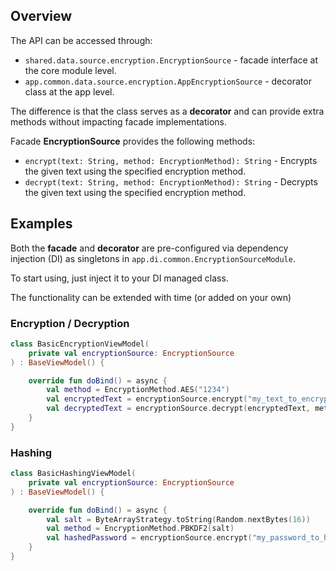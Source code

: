 ## Overview

The API can be accessed through:
- `shared.data.source.encryption.EncryptionSource` - facade interface at the core module level.
- `app.common.data.source.encryption.AppEncryptionSource` - decorator class at the app level.

The difference is that the class serves as a **decorator** and can provide extra methods without impacting facade implementations.

Facade **EncryptionSource** provides the following methods:

- `encrypt(text: String, method: EncryptionMethod): String` - Encrypts the given text using the specified encryption method.
- `decrypt(text: String, method: EncryptionMethod): String` - Decrypts the given text using the specified encryption method.

## Examples

Both the **facade** and **decorator** are pre-configured via dependency injection (DI) as singletons in `app.di.common.EncryptionSourceModule`.

To start using, just inject it to your DI managed class.

The functionality can be extended with time (or added on your own)

### Encryption / Decryption

```kotlin
class BasicEncryptionViewModel(
    private val encryptionSource: EncryptionSource
) : BaseViewModel() {

    override fun doBind() = async {
        val method = EncryptionMethod.AES("1234")
        val encryptedText = encryptionSource.encrypt("my_text_to_encrypt", method)
        val decryptedText = encryptionSource.decrypt(encryptedText, method)
    }
}
```

### Hashing

```kotlin
class BasicHashingViewModel(
    private val encryptionSource: EncryptionSource
) : BaseViewModel() {

    override fun doBind() = async {
        val salt = ByteArrayStrategy.toString(Random.nextBytes(16))
        val method = EncryptionMethod.PBKDF2(salt)
        val hashedPassword = encryptionSource.encrypt("my_password_to_hash", method)
    }
}
```
